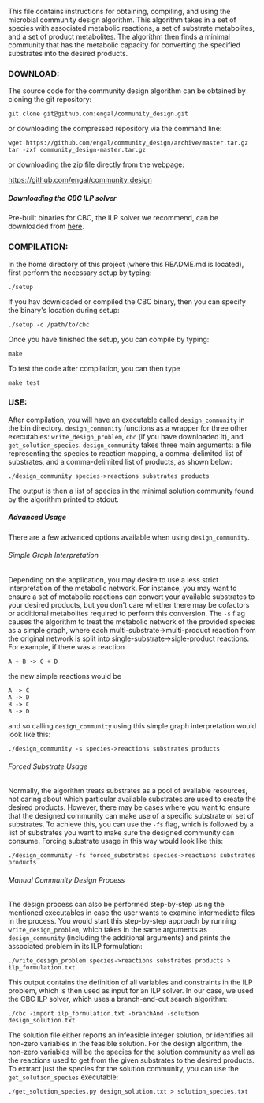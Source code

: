 This file contains instructions for obtaining, compiling, and using the microbial community design algorithm.  This algorithm takes in a set of species with associated metabolic reactions, a set of substrate metabolites, and a set of product metabolites.  The algorithm then finds a minimal community that has the metabolic capacity for converting the specified substrates into the desired products.

### DOWNLOAD:

The source code for the community design algorithm can be obtained by cloning the git repository:

`git clone git@github.com:engal/community_design.git`

or downloading the compressed repository via the command line:

```
wget https://github.com/engal/community_design/archive/master.tar.gz
tar -zxf community_design-master.tar.gz
```

or downloading the zip file directly from the webpage:

https://github.com/engal/community_design

##### Downloading the CBC ILP solver

Pre-built binaries for CBC, the ILP solver we recommend, can be downloaded from [here](http://ampl.com/products/solvers/open-source/#cbc).

### COMPILATION:

In the home directory of this project (where this README.md is located), first perform the necessary setup by typing:

`./setup`

If you hav downloaded or compiled the CBC binary, then you can specify the binary's location during setup:

`./setup -c /path/to/cbc`

Once you have finished the setup, you can compile by typing:

`make`

To test the code after compilation, you can then type

`make test`

### USE:

After compilation, you will have an executable called `design_community` in the bin directory.  `design_community` functions as a wrapper for three other executables: `write_design_problem`, `cbc` (if you have downloaded it), and `get_solution_species`.  `design_community` takes three main arguments: a file representing the species to reaction mapping, a comma-delimited list of substrates, and a comma-delimited list of products, as shown below:

`./design_community species->reactions substrates products`

The output is then a list of species in the minimal solution community found by the algorithm printed to stdout.

##### Advanced Usage

There are a few advanced options available when using `design_community`.

###### Simple Graph Interpretation

Depending on the application, you may desire to use a less strict interpretation of the metabolic network.  For instance, you may want to ensure a set of metabolic reactions can convert your available substrates to your desired products, but you don't care whether there may be cofactors or additional metabolites required to perform this conversion.  The `-s` flag causes the algorithm to treat the metabolic network of the provided species as a simple graph, where each multi-substrate->multi-product reaction from the original network is split into single-substrate->sigle-product reactions.  For example, if there was a reaction

`A + B -> C + D`

the new simple reactions would be

```
A -> C
A -> D
B -> C
B -> D
```

and so calling `design_community` using this simple graph interpretation would look like this:

`./design_community -s species->reactions substrates products`

###### Forced Substrate Usage

Normally, the algorithm treats substrates as a pool of available resources, not caring about which particular available substrates are used to create the desired products.  However, there may be cases where you want to ensure that the designed community can make use of a specific substrate or set of substrates.  To achieve this, you can use the `-fs` flag, which is followed by a list of substrates you want to make sure the designed community can consume.  Forcing substrate usage in this way would look like this:

`./design_community -fs forced_substrates species->reactions substrates products`

###### Manual Community Design Process

The design process can also be performed step-by-step using the mentioned executables in case the user wants to examine intermediate files in the process.  You would start this step-by-step approach by running `write_design_problem`, which takes in the same arguments as `design_community` (including the additional arguments) and prints the associated problem in its ILP formulation:

`./write_design_problem species->reactions substrates products > ilp_formulation.txt`

This output contains the definition of all variables and constraints in the ILP problem, which is then used as input for an ILP solver.  In our case, we used the CBC ILP solver, which uses a branch-and-cut search algorithm:

`./cbc -import ilp_formulation.txt -branchAnd -solution design_solution.txt`

The solution file either reports an infeasible integer solution, or identifies all non-zero variables in the feasible solution.  For the design algorithm, the non-zero variables will be the species for the solution community as well as the reactions used to get from the given substrates to the desired products.  To extract just the species for the solution community, you can use the `get_solution_species` executable:

`./get_solution_species.py design_solution.txt > solution_species.txt`